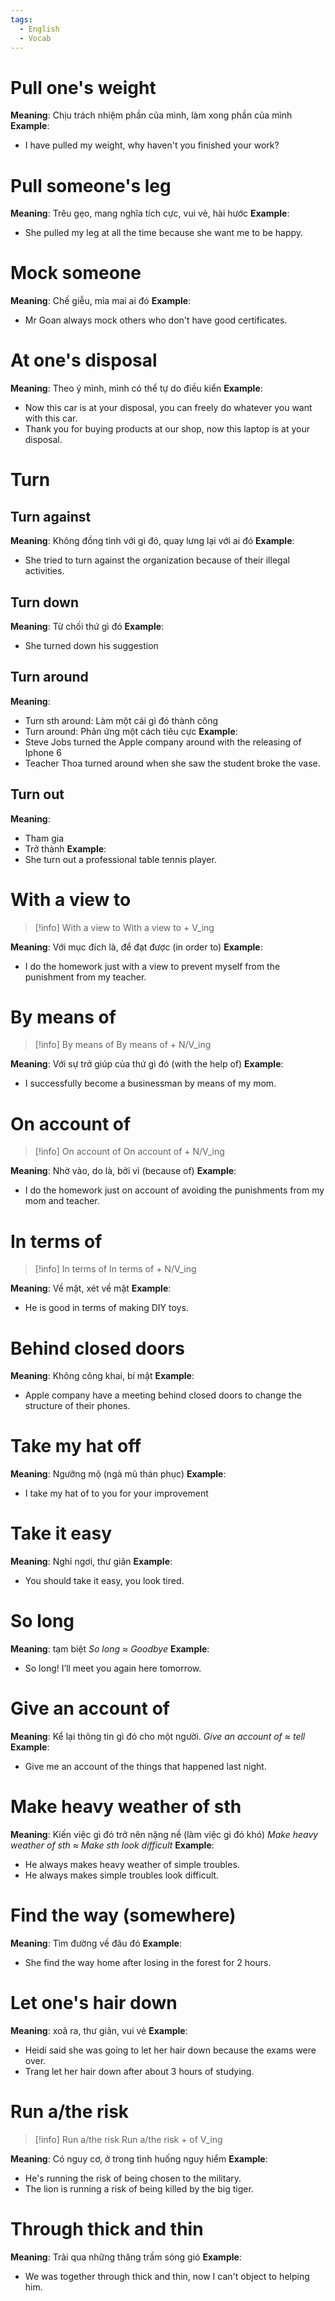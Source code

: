 ```yaml
---
tags:
  - English
  - Vocab
---
```

# Pull one's weight
**Meaning**: Chịu trách nhiệm phần của mình, làm xong phần của mình
**Example**:
- I have pulled my weight, why haven't you finished your work?
# Pull someone's leg
**Meaning**: Trêu gẹo, mang nghĩa tích cực, vui vẻ, hài hước
**Example**:
- She pulled my leg at all the time because she want me to be happy.
# Mock someone
**Meaning**: Chế giễu, mỉa mai ai đó
**Example**:
- Mr Goan always mock others who don't have good certificates.
# At one's disposal
**Meaning**: Theo ý mình, mình có thể tự do điều kiển
**Example**:
- Now this car is at your disposal, you can freely do whatever you want with this car.
- Thank you for buying products at our shop, now this laptop is at your disposal.
# Turn
## Turn against
**Meaning**: Không đồng tình với gì đó, quay lưng lại với ai đó
**Example**:
- She tried to turn against the organization because of their illegal activities.
## Turn down
**Meaning**: Từ chối thứ gì đó
**Example**:
- She turned down his suggestion
## Turn around
**Meaning**:
- Turn sth around: Làm một cái gì đó thành công
- Turn around: Phản ứng một cách tiêu cực
**Example**:
- Steve Jobs turned the Apple company around with the releasing of Iphone 6
- Teacher Thoa turned around when she saw the student broke the vase.
## Turn out
**Meaning**:
- Tham gia
- Trở thành
**Example**:
- She turn out a professional table tennis player.
# With a view to

> [!info] With a view to
> With a view to + V_ing

**Meaning**: Với mục đích là, để đạt được (in order to)
**Example**:
- I do the homework just with a view to prevent myself from the punishment from my teacher.
# By means of

> [!info] By means of
> By means of + N/V_ing

**Meaning**: Với sự trở giúp của thứ gì đó (with the help of)
**Example**:
- I successfully become a businessman by means of my mom.
# On account of

> [!info] On account of
> On account of + N/V_ing

**Meaning**: Nhờ vào, do là, bởi vì (because of)
**Example**:
- I do the homework just on account of avoiding the punishments from my mom and teacher.
# In terms of

> [!info] In terms of
> In terms of + N/V_ing

**Meaning**: Về mặt, xét về mặt
**Example**:
- He is good in terms of making DIY toys.
# Behind closed doors
**Meaning**: Không công khai, bí mật
**Example**:
- Apple company have a meeting behind closed doors to change the structure of their phones.
# Take my hat off
**Meaning**: Ngưỡng mộ (ngả mũ thán phục)
**Example**:
- I take my hat of to you for your improvement
# Take it easy
**Meaning**: Nghỉ ngơi, thư giãn
**Example**:
- You should take it easy, you look tired.
# So long
**Meaning**: tạm biệt
*So long* ≈ *Goodbye*
**Example**:
- So long! I’ll meet you again here tomorrow.
# Give an account of
**Meaning**: Kể lại thông tin gì đó cho một người.
*Give an account of* ≈ *tell*
**Example**:
- Give me an account of the things that happened last night.
# Make heavy weather of sth
**Meaning**: Kiến việc gì đó trở nên nặng nề (làm việc gì đó khó)
*Make heavy weather of sth* ≈ *Make sth look difficult*
**Example**:
- He always makes heavy weather of simple troubles.
- He always makes simple troubles look difficult.
# Find the way (somewhere)
**Meaning**: Tìm đường về đâu đó
**Example**:
- She find the way home after losing in the forest for 2 hours.
# Let one's hair down
**Meaning**: xoã ra, thư giãn, vui vẻ
**Example**:
- Heidi said she was going to let her hair down because the exams were over.
- Trang let her hair down after about 3 hours of studying.
# Run a/the risk

> [!info] Run a/the risk
> Run a/the risk + of V_ing

**Meaning**: Có nguy cơ, ở trong tình huống nguy hiểm
**Example**:
- He's running the risk of being chosen to the military.
- The lion is running a risk of being killed by the big tiger.
# Through thick and thin
**Meaning**: Trải qua những thăng trầm sóng gió
**Example**:
- We was together through thick and thin, now I can't object to helping him.